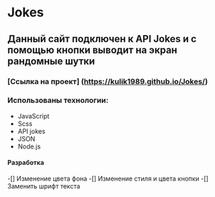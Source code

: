 # Jokes
## Данный сайт подключен к **API Jokes** и с помощью кнопки выводит на экран рандомные шутки
### [Ссылка на проект] (https://kulik1989.github.io/Jokes/)
### Использованы технологии:
- JavaScript
- Scss
- API jokes
- JSON
- Node.js
#### Разработка
-[] Изменение цвета фона
-[] Изменение стиля и цвета кнопки
-[] Заменить шрифт текста 
